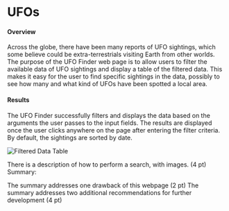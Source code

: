 # UFOs

#### Overview
Across the globe, there have been many reports of UFO sightings, which some believe could be extra-terrestrials visiting Earth from other worlds. The purpose of the UFO Finder web page is to allow users to filter the available data of UFO sightings and display a table of the filtered data. This makes it easy for the user to find specific sightings in the data, possibly to see how many and what kind of UFOs have been spotted a local area.

#### Results
The UFO Finder successfully filters and displays the data based on the arguments the user passes to the input fields. The results are displayed once the user clicks anywhere on the page after entering the filter criteria. By default, the sightings are sorted by date. 

![Filtered Data Table]()

There is a description of how to perform a search, with images. (4 pt)
Summary:

The summary addresses one drawback of this webpage (2 pt)
The summary addresses two additional recommendations for further development (4 pt)
